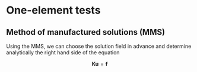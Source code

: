 # One-element tests

## Method of manufactured solutions (MMS)

Using the MMS, we can choose the solution field in advance and determine analytically the right hand side of the equation

$$
\mathbf K\mathbf u = \mathbf f
$$